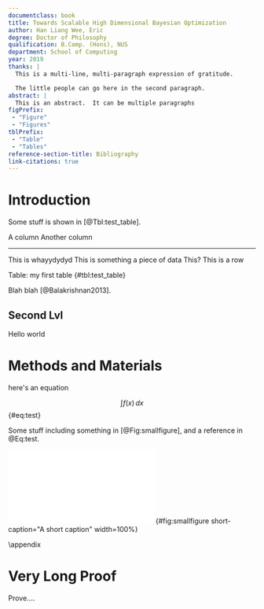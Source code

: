 ```yaml
---
documentclass: book
title: Towards Scalable High Dimensional Bayesian Optimization
author: Han Liang Wee, Eric
degree: Doctor of Philosophy
qualification: B.Comp. (Hons), NUS
department: School of Computing
year: 2019
thanks: |
  This is a multi-line, multi-paragraph expression of gratitude.

  The little people can go here in the second paragraph.
abstract: |
  This is an abstract.  It can be multiple paragraphs
figPrefix: 
 - "Figure"
 - "Figures"
tblPrefix: 
 - "Table"
 - "Tables"
reference-section-title: Bibliography
link-citations: true
---
```


# Introduction

Some stuff is shown in [@Tbl:test_table].

A column      Another column
-----------   -----------------
This is  whayydydyd      This is something
a piece of
data
This?         This is a row

Table: my first table {#tbl:test_table}

Blah blah [@Balakrishnan2013].

## Second Lvl

Hello world

Methods and Materials
==================

here's an equation

$$
\int f(x)\,dx
$$ {#eq:test}

Some stuff including something in [@Fig:smallfigure], and a reference in @Eq:test.

![Let's make the caption longer.](images/fig.pdf){#fig:smallfigure short-caption="A short caption" width=100%}




\appendix
# Very Long Proof
Prove....
